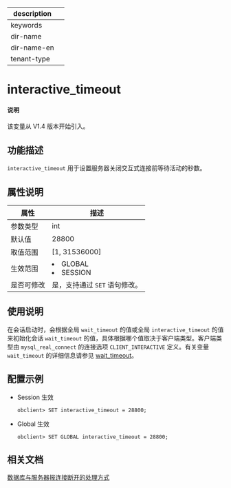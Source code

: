 |description||
|---|---|
|keywords||
|dir-name||
|dir-name-en||
|tenant-type||

# interactive_timeout

<main id="notice" type='explain'>
  <h4>说明</h4>
  <p>该变量从 V1.4 版本开始引入。</p>
</main>

## 功能描述

`interactive_timeout` 用于设置服务器关闭交互式连接前等待活动的秒数。

## 属性说明

| **属性** |                                                   **描述**                                                   |
|--------|------------------------------------------------------------------------------------------------------------|
| 参数类型   | int                     |
| 默认值    | 28800                   |
| 取值范围   | \[1, 31536000\]         |
| 生效范围   | <li> GLOBAL   <li> SESSION    |
| 是否可修改  | 是，支持通过 `SET` 语句修改。|

## 使用说明

在会话启动时，会根据全局 `wait_timeout` 的值或全局 `interactive_timeout` 的值来初始化会话 `wait_timeout` 的值，具体根据哪个值取决于客户端类型。客户端类型由 `mysql_real_connect` 的连接选项 `CLIENT_INTERACTIVE` 定义。有关变量 `wait_timeout` 的详细信息请参见 [wait_timeout](../300.global-system-variable/13700.wait_timeout-global.md)。

## 配置示例

* Session 生效

  ```shell
  obclient> SET interactive_timeout = 28800;
  ```

* Global 生效

  ```shell
  obclient> SET GLOBAL interactive_timeout = 28800;
  ```

## 相关文档

[数据库与服务器报连接断开的处理方式](../../../../300.develop/100.application-development-of-mysql-mode/700.application-error-handling-specification-and-common-error-solutions/200.common-errors-and-solutions-of-mysql-mode/100.connection-lost-with-error-code-2013-of-mysql-mode.md)